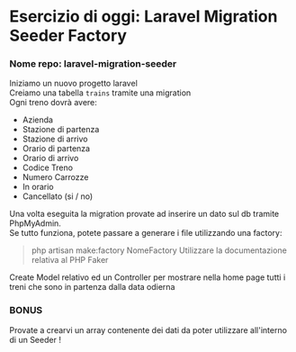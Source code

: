 # Esercizio di oggi: Laravel Migration Seeder Factory
### Nome repo: laravel-migration-seeder

Iniziamo un nuovo progetto laravel<br>
Creiamo una tabella `trains` tramite una migration<br>
Ogni treno dovrà avere:
- Azienda
- Stazione di partenza
- Stazione di arrivo
- Orario di partenza
- Orario di arrivo
- Codice Treno
- Numero Carrozze
- In orario
- Cancellato (si / no)

Una volta eseguita la migration provate ad inserire un dato sul db tramite PhpMyAdmin.<br>
Se tutto funziona, potete passare a generare i file utilizzando una factory:<br>
> php artisan make:factory NomeFactory
Utilizzare la documentazione relativa al PHP Faker

Create Model relativo ed un Controller per mostrare nella home page tutti i treni che sono in partenza dalla data odierna

### BONUS
Provate a crearvi un array contenente dei dati da poter utilizzare all'interno di un Seeder !